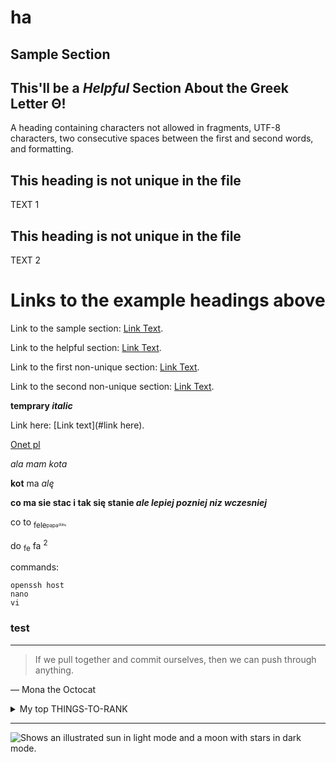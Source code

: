 # ha

## Sample Section

## This'll be a _Helpful_ Section About the Greek Letter Θ!
A heading containing characters not allowed in fragments, UTF-8 characters, two consecutive spaces between the first and second words, and formatting.

## This heading is not unique in the file

TEXT 1

## This heading is not unique in the file

TEXT 2

# Links to the example headings above

Link to the sample section: [Link Text](#sample-section).

Link to the helpful section: [Link Text](#thisll-be-a-helpful-section-about-the-greek-letter-Θ).

Link to the first non-unique section: [Link Text](#this-heading-is-not-unique-in-the-file).

Link to the second non-unique section: [Link Text](#this-heading-is-not-unique-in-the-file-1).


**temprary _italic_**

Link here: [Link text](#link here).

[Onet pl](https://onet.pl)

_ala mam kota_

**kot** ma _alę_


**co ma sie stac i tak się stanie _ale lepiej pozniej niz wczesniej_**

co to <sub>fele<sub><sup>papa<sup><sub>ola<sub><sup>fuj<sup>

do <sub>fe</sub> fa <sup>2</sup>

commands:
```
openssh host
nano
vi
```

### test

<!-- add more -->

---
> If we pull together and commit ourselves, then we can push through anything.

— Mona the Octocat

<details>
<summary>My top THINGS-TO-RANK</summary>

|line|text|
|----|---|
|1|one|
|2|two|
|3|three|
---
</details>

---

<picture>
  <source media="(prefers-color-scheme: dark)" srcset="https://user-images.githubusercontent.com/25423296/163456776-7f95b81a-f1ed-45f7-b7ab-8fa810d529fa.png">
  <source media="(prefers-color-scheme: light)" srcset="https://user-images.githubusercontent.com/25423296/163456779-a8556205-d0a5-45e2-ac17-42d089e3c3f8.png">
  <img alt="Shows an illustrated sun in light mode and a moon with stars in dark mode." src="https://user-images.githubusercontent.com/25423296/163456779-a8556205-d0a5-45e2-ac17-42d089e3c3f8.png">
</picture>

